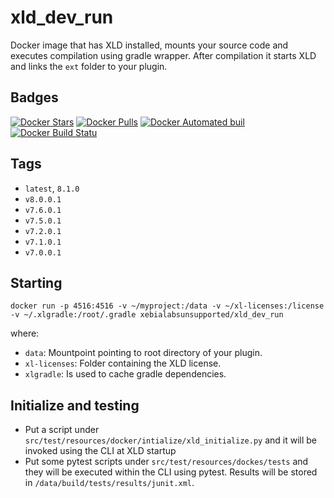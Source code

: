 # xld_dev_run #

Docker image that has XLD installed, mounts your source code and executes compilation using gradle wrapper. 
After compilation it starts XLD and links the `ext` folder to your plugin.

## Badges ##
[![Docker Stars](https://img.shields.io/docker/stars/xebialabsunsupported/xld_dev_compile.svg)]()
[![Docker Pulls](https://img.shields.io/docker/pulls/xebialabsunsupported/xld_dev_compile.svg)]()
[![Docker Automated buil](https://img.shields.io/docker/automated/xebialabsunsupported/xld_dev_compile.svg)]()
[![Docker Build Statu](https://img.shields.io/docker/build/xebialabsunsupported/xld_dev_compile.svg)]()

## Tags ##

* `latest`, `8.1.0`
* `v8.0.0.1`
* `v7.6.0.1`
* `v7.5.0.1`
* `v7.2.0.1`
* `v7.1.0.1`
* `v7.0.0.1`

## Starting ##

```
docker run -p 4516:4516 -v ~/myproject:/data -v ~/xl-licenses:/license -v ~/.xlgradle:/root/.gradle xebialabsunsupported/xld_dev_run
```

where:

* `data`: Mountpoint pointing to root directory of your plugin.
* `xl-licenses`: Folder containing the XLD license.
* `xlgradle`: Is used to cache gradle dependencies.

## Initialize and testing ##
+ Put a script under `src/test/resources/docker/intialize/xld_initialize.py` and it will be invoked using the CLI at XLD startup
+ Put some pytest scripts under `src/test/resources/dockes/tests` and they will be executed within the CLI using pytest. Results will be stored in `/data/build/tests/results/junit.xml`.
